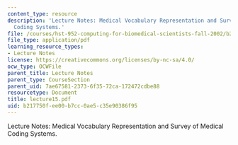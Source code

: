 ```yaml
---
content_type: resource
description: 'Lecture Notes: Medical Vocabulary Representation and Survey of Medical
  Coding Systems.'
file: /courses/hst-952-computing-for-biomedical-scientists-fall-2002/b217750fee00b7cc0ae5c35e90386f95_lecture15.pdf
file_type: application/pdf
learning_resource_types:
- Lecture Notes
license: https://creativecommons.org/licenses/by-nc-sa/4.0/
ocw_type: OCWFile
parent_title: Lecture Notes
parent_type: CourseSection
parent_uid: 7ae67581-2373-6f35-72ca-172472cdbe88
resourcetype: Document
title: lecture15.pdf
uid: b217750f-ee00-b7cc-0ae5-c35e90386f95
---
```

Lecture Notes: Medical Vocabulary Representation and Survey of Medical Coding Systems.